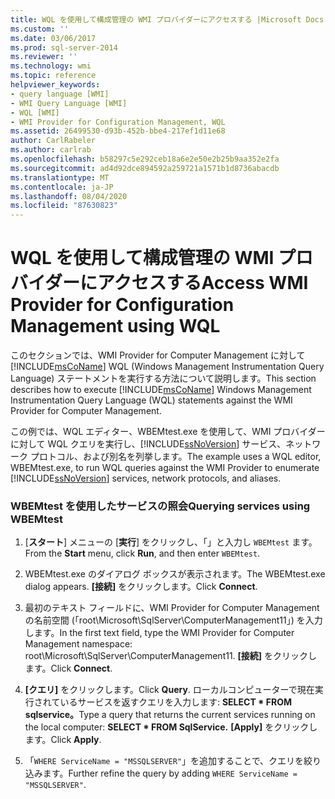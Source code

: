 ```yaml
---
title: WQL を使用して構成管理の WMI プロバイダーにアクセスする |Microsoft Docs
ms.custom: ''
ms.date: 03/06/2017
ms.prod: sql-server-2014
ms.reviewer: ''
ms.technology: wmi
ms.topic: reference
helpviewer_keywords:
- query language [WMI]
- WMI Query Language [WMI]
- WQL [WMI]
- WMI Provider for Configuration Management, WQL
ms.assetid: 26499530-d93b-452b-bbe4-217ef1d11e68
author: CarlRabeler
ms.author: carlrab
ms.openlocfilehash: b58297c5e292ceb18a6e2e50e2b25b9aa352e2fa
ms.sourcegitcommit: ad4d92dce894592a259721a1571b1d8736abacdb
ms.translationtype: MT
ms.contentlocale: ja-JP
ms.lasthandoff: 08/04/2020
ms.locfileid: "87630823"
---
```

# <a name="access-wmi-provider-for-configuration-management-using-wql"></a><span data-ttu-id="f3695-102">WQL を使用して構成管理の WMI プロバイダーにアクセスする</span><span class="sxs-lookup"><span data-stu-id="f3695-102">Access WMI Provider for Configuration Management using WQL</span></span>
  <span data-ttu-id="f3695-103">このセクションでは、WMI Provider for Computer Management に対して [!INCLUDE[msCoName](../../includes/msconame-md.md)] WQL (Windows Management Instrumentation Query Language) ステートメントを実行する方法について説明します。</span><span class="sxs-lookup"><span data-stu-id="f3695-103">This section describes how to execute [!INCLUDE[msCoName](../../includes/msconame-md.md)] Windows Management Instrumentation Query Language (WQL) statements against the WMI Provider for Computer Management.</span></span>  
  
 <span data-ttu-id="f3695-104">この例では、WQL エディター、WBEMtest.exe を使用して、WMI プロバイダーに対して WQL クエリを実行し、[!INCLUDE[ssNoVersion](../../includes/ssnoversion-md.md)] サービス、ネットワーク プロトコル、および別名を列挙します。</span><span class="sxs-lookup"><span data-stu-id="f3695-104">The example uses a WQL editor, WBEMtest.exe, to run WQL queries against the WMI Provider to enumerate [!INCLUDE[ssNoVersion](../../includes/ssnoversion-md.md)] services, network protocols, and aliases.</span></span>  
  
### <a name="querying-services-using-wbemtest"></a><span data-ttu-id="f3695-105">WBEMtest を使用したサービスの照会</span><span class="sxs-lookup"><span data-stu-id="f3695-105">Querying services using WBEMtest</span></span>  
  
1.  <span data-ttu-id="f3695-106">[**スタート**] メニューの [**実行**] をクリックし、「」と入力し `WBEMtest` ます。</span><span class="sxs-lookup"><span data-stu-id="f3695-106">From the **Start** menu, click **Run**, and then enter `WBEMtest`.</span></span>  
  
2.  <span data-ttu-id="f3695-107">WBEMtest.exe のダイアログ ボックスが表示されます。</span><span class="sxs-lookup"><span data-stu-id="f3695-107">The WBEMtest.exe dialog appears.</span></span> <span data-ttu-id="f3695-108">**[接続]** をクリックします。</span><span class="sxs-lookup"><span data-stu-id="f3695-108">Click **Connect**.</span></span>  
  
3.  <span data-ttu-id="f3695-109">最初のテキスト フィールドに、WMI Provider for Computer Management の名前空間 (「root\Microsoft\SqlServer\ComputerManagement11」) を入力します。</span><span class="sxs-lookup"><span data-stu-id="f3695-109">In the first text field, type the WMI Provider for Computer Management namespace: root\Microsoft\SqlServer\ComputerManagement11.</span></span> <span data-ttu-id="f3695-110">**[接続]** をクリックします。</span><span class="sxs-lookup"><span data-stu-id="f3695-110">Click **Connect**.</span></span>  
  
4.  <span data-ttu-id="f3695-111">**[クエリ]** をクリックします。</span><span class="sxs-lookup"><span data-stu-id="f3695-111">Click **Query**.</span></span> <span data-ttu-id="f3695-112">ローカルコンピューターで現在実行されているサービスを返すクエリを入力します: **SELECT \* FROM sqlservice。**</span><span class="sxs-lookup"><span data-stu-id="f3695-112">Type a query that returns the current services running on the local computer: **SELECT \* FROM SqlService.**</span></span> <span data-ttu-id="f3695-113">**[Apply]** をクリックします。</span><span class="sxs-lookup"><span data-stu-id="f3695-113">Click **Apply**.</span></span>  
  
5.  <span data-ttu-id="f3695-114">「`WHERE ServiceName = "MSSQLSERVER"`」を追加することで、クエリを絞り込みます。</span><span class="sxs-lookup"><span data-stu-id="f3695-114">Further refine the query by adding `WHERE ServiceName = "MSSQLSERVER"`.</span></span>  
  
  
